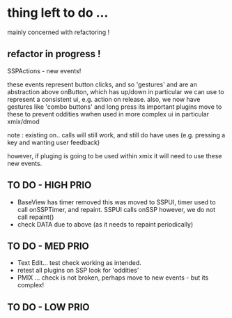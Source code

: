 # thing left to do ...
mainly concerned with refactoring ! 



## refactor in progress !

SSPActions - new events! 

these events represent button clicks, and so 'gestures' and are an abstraction above onButton, which has up/down 
in particular we can use to represent a consistent ui, e.g. action on release.
also, we now have gestures like 'combo buttons' and long press
its important plugins move to these to prevent oddities wwhen used in more complex ui in particular xmix/dmod 

note : existing on.. calls will still work, and still do have uses
(e.g. pressing a key and wanting user feedback)

however, if pluging is going to be used within xmix it will need to use these new events.




TO DO  - HIGH PRIO
------------------
- BaseView has timer removed 
this was moved to SSPUI, timer used to call onSSPTimer, and repaint.
SSPUI calls onSSP however, we do not call repaint()
- check DATA due to above (as it needs to repaint periodically)


TO DO  - MED PRIO
------------------
- Text Edit... test check working as intended.
- retest all plugins on SSP look for 'oddities'
- PMIX ... check is not broken, perhaps move to new events - but its complex! 



TO DO  - LOW PRIO
------------------

